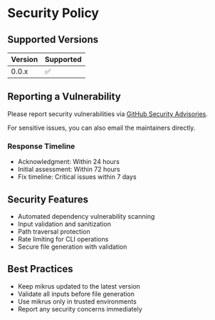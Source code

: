 # Security Policy

## Supported Versions

| Version | Supported          |
|---------|--------------------|
| 0.0.x   | :white_check_mark: |

## Reporting a Vulnerability

Please report security vulnerabilities via [GitHub Security Advisories](https://github.com/gander-tools/mikrus/security/advisories/new).

For sensitive issues, you can also email the maintainers directly.

### Response Timeline
- Acknowledgment: Within 24 hours
- Initial assessment: Within 72 hours  
- Fix timeline: Critical issues within 7 days

## Security Features

- Automated dependency vulnerability scanning
- Input validation and sanitization
- Path traversal protection
- Rate limiting for CLI operations
- Secure file generation with validation

## Best Practices

- Keep mikrus updated to the latest version
- Validate all inputs before file generation
- Use mikrus only in trusted environments
- Report any security concerns immediately
